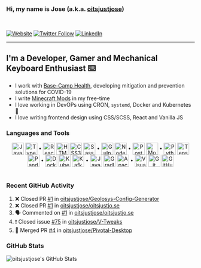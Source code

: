 ### Hi, my name is Jose (a.k.a. [oitsjustjose](https://oitsjustjose.com))

<br />

[![Website](https://img.shields.io/badge/oitsjustjose.com-green?style=for-the-badge)](https://oitsjustjose.com)
[![Twitter Follow](https://img.shields.io/twitter/follow/oitsjustjose?color=1DA1F2&logo=twitter&style=for-the-badge)](https://twitter.com/intent/follow?original_referer=https%3A%2F%2Fgithub.com%2Foitsjustjose&screen_name=oitsjustjose)
[![LinkedIn](https://img.shields.io/badge/LinkedIn-blue?style=for-the-badge&logo=linkedin&labelColor=blue)](https://oitsjustjo.se/u/linkedin)

---

## I'm a Developer, Gamer and Mechanical Keyboard Enthusiast ⌨️

- I work with [Base-Camp Health](https://basecamp-health.com), developing mitigation and prevention solutions for COVID-19
- I write [Minecraft Mods](https://www.curseforge.com/members/oitsjustjose/projects) in my free-time
- I love working in DevOPs using CRON, `systemd`, Docker and Kubernetes 🐳
- I love writing frontend design using CSS/SCSS, React and Vanilla JS

### Languages and Tools

<center>
<div>
<img align="center" alt="JavaScript" width="32px" src="https://simpleicons.org/icons/javascript.svg" />
<img align="center" alt="TypeScript" width="32px" src="https://simpleicons.org/icons/typescript.svg" />
•
<img align="center" alt="React" width="32px" src="https://simpleicons.org/icons/react.svg" />
<img align="center" alt="HTML5" width="32px" src="https://simpleicons.org/icons/html5.svg" />
<img align="center" alt="CSS3" width="32px" src="https://simpleicons.org/icons/css3.svg" />
<img align="center" alt="Sass" width="32px" src="https://simpleicons.org/icons/sass.svg" />
•
<img align="center" alt="Gulp" width="32px" src="https://simpleicons.org/icons/gulp.svg" />
<img align="center" alt="Node.js" width="32px" src="https://simpleicons.org/icons/node-dot-js.svg" />
•
<img align="center" alt="PostgreSQL" width="32px" src="https://simpleicons.org/icons/postgresql.svg" />
<img align="center" alt="MongoDB" width="32px" height="32px" src="https://simpleicons.org/icons/mongodb.svg" />
•
<img align="center" alt="Python" width="32px" src="https://simpleicons.org/icons/python.svg" />
<img align="center" alt="TensorFlow" width="32px" src="https://simpleicons.org/icons/tensorflow.svg" />
<img align="center" alt="Pandas" width="32px" height="32px" src="https://simpleicons.org/icons/pandas.svg" />
•
<img align="center" alt="Docker" width="32px" src="https://simpleicons.org/icons/docker.svg" />
<img align="center" alt="Kubernetes" width="32px" src="https://simpleicons.org/icons/kubernetes.svg" />
<img align="center" alt="Kafka" width="32px" height="32px" src="https://simpleicons.org/icons/apachekafka.svg" />
•
<img align="center" alt="Java" width="32px" src="https://simpleicons.org/icons/java.svg" />
<img align="center" alt="Gradle" width="32px" src="https://simpleicons.org/icons/gradle.svg" />
<img align="center" alt="Apache Ant" width="32px" src="https://simpleicons.org/icons/apacheant.svg" />
•
<img align="center" alt="Visual Studio Code" width="32px" src="https://simpleicons.org/icons/visualstudiocode.svg" />
<img align="center" alt="Git" width="32px" src="https://simpleicons.org/icons/git.svg" />
<img align="center" alt="GitHub" width="32px" src="https://simpleicons.org/icons/github.svg" />
</div>
</center>

<br />

### Recent GitHub Activity

<!--START_SECTION:activity-->
1. ❌ Closed PR [#1](https://github.com/oitsjustjose/Geolosys-Config-Generator/pull/1) in [oitsjustjose/Geolosys-Config-Generator](https://github.com/oitsjustjose/Geolosys-Config-Generator)
2. ❌ Closed PR [#1](https://github.com/oitsjustjose/oitsjustjo.se/pull/1) in [oitsjustjose/oitsjustjo.se](https://github.com/oitsjustjose/oitsjustjo.se)
3. 🗣 Commented on [#1](https://github.com/oitsjustjose/oitsjustjo.se/issues/1) in [oitsjustjose/oitsjustjo.se](https://github.com/oitsjustjose/oitsjustjo.se)
4. ❗️ Closed issue [#75](https://github.com/oitsjustjose/V-Tweaks/issues/75) in [oitsjustjose/V-Tweaks](https://github.com/oitsjustjose/V-Tweaks)
5. 🎉 Merged PR [#4](https://github.com/oitsjustjose/Pivotal-Desktop/pull/4) in [oitsjustjose/Pivotal-Desktop](https://github.com/oitsjustjose/Pivotal-Desktop)
<!--END_SECTION:activity-->

### GitHub Stats

<img align="center" alt="oitsjustjose's GitHub Stats" src="https://github-readme-stats.codestackr.vercel.app/api?username=oitsjustjose&show_icons=true&hide_border=true&theme=tokyonight&count_private=true" />
